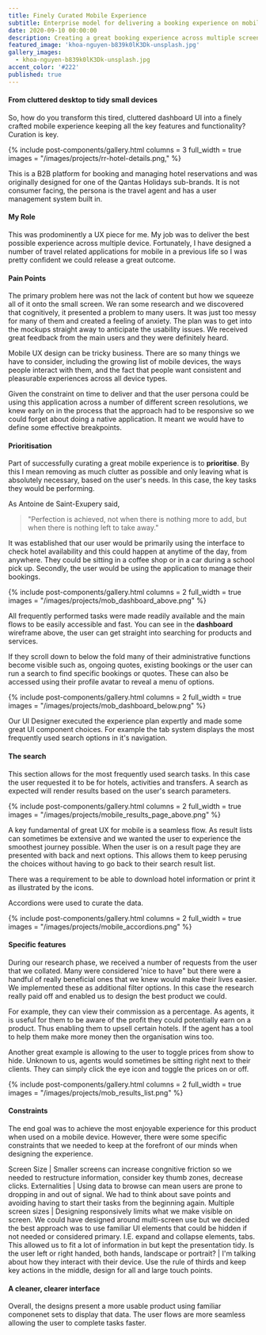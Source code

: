 ```yaml
---
title: Finely Curated Mobile Experience
subtitle: Enterprise model for delivering a booking experience on mobile devices.
date: 2020-09-10 00:00:00
description: Creating a great booking experience across multiple screen resolutions.
featured_image: 'khoa-nguyen-b839k0lK3Dk-unsplash.jpg'
gallery_images:
  - khoa-nguyen-b839k0lK3Dk-unsplash.jpg
accent_color: '#222'
published: true
---
```


#### From cluttered desktop to tidy small devices
So, how do you transform this tired, cluttered dashboard UI into a finely crafted mobile experience keeping all the key features and functionality?  Curation is key.

{% include post-components/gallery.html
	columns = 3
	full_width = true
	images = "/images/projects/rr-hotel-details.png,"
%}

This is a B2B platform for booking and managing hotel reservations and was originally designed for one of the Qantas Holidays sub-brands.  It is not consumer facing, the persona is the travel agent and has a user management system built in.

#### My Role

This was prodominently a UX piece for me.  My job was to deliver the best possible experience across multiple device.  Fortunately, I have designed a number of travel related applications for mobile in a previous life so I was pretty confident we could release a great outcome. 

#### Pain Points
The primary problem here was not the lack of content but how we squeeze all of it onto the small screen.  We ran some research and we discovered that cognitively, it presented a problem to many users.  It was just too messy for many of them and created a feeling of anxiety.  The plan was to get into the mockups straight away to anticipate the usability issues.  We received great feedback from the main users and they were definitely heard.

Mobile UX design can be tricky business.  There are so many things we have to consider, including the growing list of mobile devices, the ways people interact with them, and the fact that people want consistent and pleasurable experiences across all device types.

Given the constraint on time to deliver and that the user persona could be using this application across a number of different screen resolutions, we knew early on in the process that the approach had to be responsive so we could forget about doing a native application.  It meant we would have to define some effective breakpoints.

#### Prioritisation
Part of successfully curating a great mobile experience is to **prioritise**.  By this I mean removing as much clutter as possible and only leaving what is absolutely necessary, based on the user's needs.  In this case, the key tasks they would be performing.

As Antoine de Saint-Exupery said,

> "Perfection is achieved, not when there is nothing more to add, but when there is nothing left to take away."

It was established that our user would be primarily using the interface to check hotel availability and this could happen at anytime of the day, from anywhere.  They could be sitting in a coffee shop or in a car during a school pick up.  Secondly, the user would be using the application to manage their bookings.

{% include post-components/gallery.html
	columns = 2
	full_width = true
	images = "/images/projects/mob_dashboard_above.png"
%}

All frequently performed tasks were made readily available and the main flows to be easily accessible and fast.  You can see in the **dashboard** wireframe above, the user can get straight into searching for products and services.  

If they scroll down to below the fold many of their administrative functions become visible such as, ongoing quotes, existing bookings or the user can run a search to find specific bookings or quotes.  These can also be accessed using their profile avatar to reveal a menu of options.

{% include post-components/gallery.html
	columns = 2
	full_width = true
	images = "/images/projects/mob_dashboard_below.png"
%}

Our UI Designer executed the experience plan expertly and made some great UI component choices.  For example the tab system displays the most frequently used search options in it's navigation.

#### The search
This section allows for the most frequently used search tasks.  In this case the user requested it to be for hotels, activities and transfers.  A search as expected will render results based on the user's search parameters.  

{% include post-components/gallery.html
	columns = 2
	full_width = true
	images = "/images/projects/mobile_results_page_above.png"
%}

A key fundamental of great UX for mobile is a seamless flow.  As result lists can sometimes be extensive and we wanted the user to experience the smoothest journey possible.  When the user is on a result page they are presented with back and next options.  This allows them to keep perusing the choices without having to go back to their search result list.

There was a requirement to be able to download hotel information or print it as illustrated by the icons.

Accordions were used to curate the data.

{% include post-components/gallery.html
	columns = 2
	full_width = true
	images = "/images/projects/mobile_accordions.png"
%}

#### Specific features
During our research phase, we received a number of requests from the user that we collated.  Many were considered 'nice to have" but there were a handful of really beneficial ones that we knew would make their lives easier.  We implemented these as additional filter options.  In this case the research really paid off and enabled us to design the best product we could.

For example, they can view their commission as a percentage.  As agents, it is useful for them to be aware of the profit they could potentially earn on a product.  Thus enabling them to upsell certain hotels.  If the agent has a tool to help them make more money then the organisation wins too.

Another great example is allowing to the user to toggle prices from show to hide.  Unknown to us, agents would sometimes be sitting right next to their clients.  They can simply click the eye icon and toggle the prices on or off.

{% include post-components/gallery.html
	columns = 2
	full_width = true
	images = "/images/projects/mob_results_list.png"
%}

#### Constraints
The end goal was to achieve the most enjoyable experience for this product when used on a mobile device.  However, there were some specific constraints that we needed to keep at the forefront of our minds when designing the experience.

Screen Size | Smaller screens can increase congnitive friction so we needed to restructure information, consider key thumb zones, decrease clicks. 
Externalities | Using data to browse can mean users are prone to dropping in and out of signal.  We had to think about save points and avoiding having to start their tasks from the beginning again.
Multiple screen sizes | Designing responsively limits what we make visible on screen.  We could have designed around multi-screen use but we decided the best approach was to use familiar UI elements that could be hidden if not needed or considered primary.  I.E. expand and collapse elements, tabs.  This allowed us to fit a lot of information in but kept the presentation tidy.
Is the user left or right handed, both hands, landscape or portrait? | I'm talking about how they interact with their device.  Use the rule of thirds and keep key actions in the middle, design for all and large touch points.

#### A cleaner, clearer interface
Overall, the designs present a more usable product using familiar componenet sets to display that data.  The user flows are more seamless allowing the user to complete tasks faster.